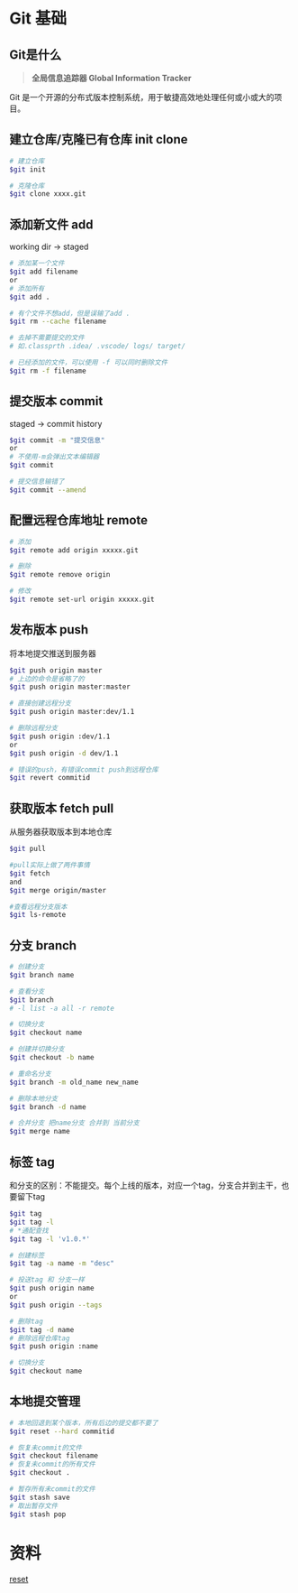 # Git 基础

## Git是什么

> **全局信息追踪器 Global Information Tracker**

Git 是一个开源的分布式版本控制系统，用于敏捷高效地处理任何或小或大的项目。

## 建立仓库/克隆已有仓库 init clone

```sh
# 建立仓库
$git init

# 克隆仓库
$git clone xxxx.git
```

## 添加新文件 add
working dir -> staged
```sh
# 添加某一个文件
$git add filename
or
# 添加所有
$git add .
```

```sh
# 有个文件不想add，但是误输了add .
$git rm --cache filename

# 去掉不需要提交的文件
# 如.classprth .idea/ .vscode/ logs/ target/

# 已经添加的文件，可以使用 -f 可以同时删除文件
$git rm -f filename
```

## 提交版本 commit
staged -> commit history  
```sh
$git commit -m "提交信息"
or
# 不使用-m会弹出文本编辑器
$git commit

# 提交信息输错了
$git commit --amend
```

## 配置远程仓库地址 remote
```sh
# 添加
$git remote add origin xxxxx.git

# 删除
$git remote remove origin

# 修改
$git remote set-url origin xxxxx.git
```

## 发布版本 push

将本地提交推送到服务器
```sh
$git push origin master
# 上边的命令是省略了的
$git push origin master:master

# 直接创建远程分支
$git push origin master:dev/1.1

# 删除远程分支
$git push origin :dev/1.1
or
$git push origin -d dev/1.1

# 错误的push，有错误commit push到远程仓库
$git revert commitid
```

## 获取版本 fetch pull 

从服务器获取版本到本地仓库
```sh
$git pull

#pull实际上做了两件事情
$git fetch
and
$git merge origin/master

#查看远程分支版本
$git ls-remote
```

## 分支 branch
```sh
# 创建分支
$git branch name

# 查看分支
$git branch
# -l list -a all -r remote

# 切换分支
$git checkout name

# 创建并切换分支
$git checkout -b name

# 重命名分支
$git branch -m old_name new_name

# 删除本地分支
$git branch -d name

# 合并分支 把name分支 合并到 当前分支
$git merge name
```

## 标签 tag
和分支的区别：不能提交。每个上线的版本，对应一个tag，分支合并到主干，也要留下tag
```sh
$git tag
$git tag -l
# *通配查找
$git tag -l 'v1.0.*'

# 创建标签
$git tag -a name -m "desc"

# 投送tag 和 分支一样
$git push origin name
or
$git push origin --tags

# 删除tag
$git tag -d name
# 删除远程仓库tag
$git push origin :name

# 切换分支
$git checkout name

```

## 本地提交管理
```sh
# 本地回退到某个版本，所有后边的提交都不要了
$git reset --hard commitid

# 恢复未commit的文件
$git checkout filename
# 恢复未commit的所有文件
$git checkout .

# 暂存所有未commit的文件
$git stash save
# 取出暂存文件
$git stash pop

```

# 资料
[reset](https://www.jianshu.com/p/c2ec5f06cf1a)